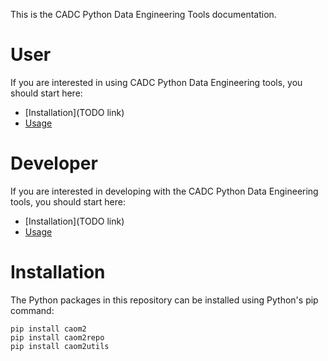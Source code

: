 This is the CADC Python Data Engineering Tools documentation.

# User

If you are interested in using CADC Python Data Engineering tools, you should start here:

  * [Installation](TODO link)
  * [Usage](./user/README.md)
  
# Developer

If you are interested in developing with the CADC Python Data Engineering tools, you should start here:

  * [Installation](TODO link)
  * [Usage](./developer/README.md)
  
# Installation

The Python packages in this repository can be installed using Python's pip command:

   ```
   pip install caom2
   pip install caom2repo
   pip install caom2utils
   ```
